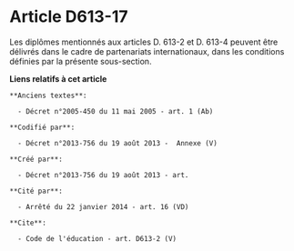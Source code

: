 # Article D613-17

Les diplômes mentionnés aux articles D. 613-2 et D. 613-4 peuvent être délivrés dans le cadre de partenariats internationaux,
dans les conditions définies par la présente sous-section.

**Liens relatifs à cet article**

	**Anciens textes**:

	  - Décret n°2005-450 du 11 mai 2005 - art. 1 (Ab)

	**Codifié par**:

	  - Décret n°2013-756 du 19 août 2013 -  Annexe (V)

	**Créé par**:

	  - Décret n°2013-756 du 19 août 2013 - art.

	**Cité par**:

	  - Arrêté du 22 janvier 2014 - art. 16 (VD)

	**Cite**:

	  - Code de l'éducation - art. D613-2 (V)
